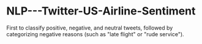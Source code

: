 # NLP---Twitter-US-Airline-Sentiment
First to classify positive, negative, and neutral tweets, followed by categorizing negative reasons (such as "late flight" or "rude service").
